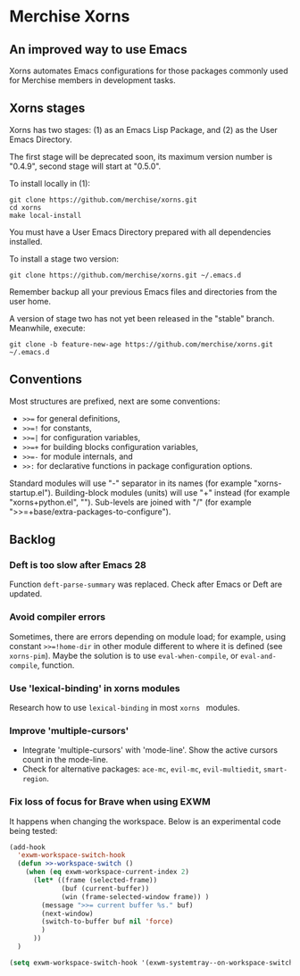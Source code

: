 # Merchise Xorns

## An improved way to use Emacs

Xorns automates Emacs configurations for those packages commonly used for
Merchise members in development tasks.

## Xorns stages

Xorns has two stages: (1) as an Emacs Lisp Package, and (2) as the User Emacs
Directory.

The first stage will be deprecated soon, its maximum version number is
"0.4.9", second stage will start at "0.5.0".

To install locally in (1):

```shell
git clone https://github.com/merchise/xorns.git
cd xorns
make local-install
```

You must have a User Emacs Directory prepared with all dependencies installed.

To install a stage two version:

```shell
git clone https://github.com/merchise/xorns.git ~/.emacs.d
```

Remember backup all your previous Emacs files and directories from the user
home.

A version of stage two has not yet been released in the "stable" branch.
Meanwhile, execute:

```shell
git clone -b feature-new-age https://github.com/merchise/xorns.git ~/.emacs.d
```

## Conventions

Most structures are prefixed, next are some conventions:

- `>>=` for general definitions,
- `>>=!` for constants,
- `>>=|` for configuration variables,
- `>>=+` for building blocks configuration variables,
- `>>=-` for module internals, and
- `>>:` for declarative functions in package configuration options.

Standard modules will use "-" separator in its names (for example
"xorns-startup.el").  Building-block modules (units) will use "+" instead (for
example "xorns+python.el", "").  Sub-levels are joined with "/" (for example
">>=+base/extra-packages-to-configure").


## Backlog

### Deft is too slow after Emacs 28

Function `deft-parse-summary` was replaced.  Check after Emacs or Deft are
updated.


### Avoid compiler errors

Sometimes, there are errors depending on module load; for example, using
constant `>>=!home-dir` in other module different to where it is defined (see
`xorns-pim`).  Maybe the solution is to use `eval-when-compile`, or
`eval-and-compile`, function.

### Use 'lexical-binding' in xorns modules

Research how to use `lexical-binding` in most `xorns ` modules.

### Improve 'multiple-cursors'

- Integrate 'multiple-cursors' with 'mode-line'. Show the active cursors count
  in the mode-line.
- Check for alternative packages: `ace-mc`, `evil-mc`, `evil-multiedit`,
  `smart-region`.


### Fix loss of focus for Brave when using EXWM

It happens when changing the workspace.  Below is an experimental code being
tested:

```lisp
(add-hook
  'exwm-workspace-switch-hook
  (defun >>-workspace-switch ()
    (when (eq exwm-workspace-current-index 2)
      (let* ((frame (selected-frame))
             (buf (current-buffer))
             (win (frame-selected-window frame)) )
        (message ">>= current buffer %s." buf)
        (next-window)
        (switch-to-buffer buf nil 'force)
        )
      ))
  )

(setq exwm-workspace-switch-hook '(exwm-systemtray--on-workspace-switch))
```
